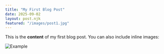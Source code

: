 ```yaml
---
title: "My First Blog Post"
date: 2025-09-02
layout: post.njk
featured: "/images/post1.jpg"
---
```


This is the **content** of my first blog post. You can also include inline images:

![Example](./images/inline-example.jpg)
